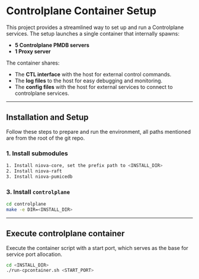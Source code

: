 # Controlplane Container Setup

This project provides a streamlined way to set up and run a Controlplane services. The setup launches a single container that internally spawns:

- **5 Controlplane PMDB servers**
- **1 Proxy server**

The container shares:
- The **CTL interface** with the host for external control commands.
- The **log files** to the host for easy debugging and monitoring.
- The **config files** with the host for external services to connect to controlplane services.

---

## Installation and Setup

Follow these steps to prepare and run the environment, all paths mentioned are from the root of the git repo.

### 1. Install submodules

```bash
1. Install niova-core, set the prefix path to <INSTALL_DIR>
2. Install niova-raft
3. Install niova-pumicedb
```

### 3. Install `controlplane`

```bash
cd controlplane
make -e DIR=<INSTALL_DIR>
```

---

## Execute controlplane container

Execute the container script with a start port, which serves as the base for service port allocation.

```bash
cd <INSTALL_DIR>
./run-cpcontainer.sh <START_PORT>
```



